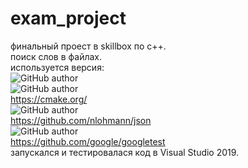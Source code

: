 # exam_project
финальный проест в skillbox по с++.<br>
поиск слов в файлах.<br>
используется версия:<br>
![GitHub author](https://img.shields.io/badge/C++-17-005199?style=for-the-badge)<br>
![GitHub author](https://img.shields.io/badge/CMake-3.19-005199?style=for-the-badge)<br>
https://cmake.org/<br>
![GitHub author](https://img.shields.io/badge/JSON-3.10.5-orange?style=for-the-badge)<br>
https://github.com/nlohmann/json<br>
![GitHub author](https://img.shields.io/badge/GTest-1.11.0-green?style=for-the-badge)<br>
https://github.com/google/googletest<br>
запускался и тестировалася код в Visual Studio 2019.<br>
